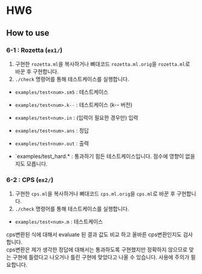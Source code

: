 # HW6
## How to use
### 6-1 : Rozetta (`ex1/`)
1. 구현한 `rozetta.ml`을 복사하거나 뼈대코드 `rozetta.ml.orig`을 `rozetta.ml`로 바꾼 후 구현합니다.
2. `./check` 명령어를 통해 테스트케이스를 실행합니다.

- `examples/test<num>.sm5` : 테스트케이스
- `examples/test<num>.k--` : 테스트케이스 (k-- 버전)
- `examples/test<num>.in`  : (입력이 필요한 경우만) 입력
- `examples/test<num>.ans` : 정답
- `examples/test<num>.out` : 출력

- `examples/test_hard<num>.* : 통과하기 힘든 테스트케이스입니다. 점수에 영향이 없을지도 모릅니다.

### 6-2 : CPS (`ex2/`)
1. 구현한 `cps.ml`을 복사하거나 뼈대코드 `cps.ml.orig`을 `cps.ml`로 바꾼 후 구현합니다.
2. `./check` 명령어를 통해 테스트케이스를 실행합니다.

- `examples/test<num>.m` : 테스트케이스

cps변환된 식에 대해서 evaluate 된 결과 값도 비교 하고 올바른 cps변환인지도 검사합니다. <br>
cps변환은 제가 생각한 정답에 대해서는 통과하도록 구현했지만 정확하지 않으므로 맞는 구현에 틀렸다고 나오거나 틀린 구현에 맞았다고 나올 수 있습니다. 사용에 주의가 필요합니다.
